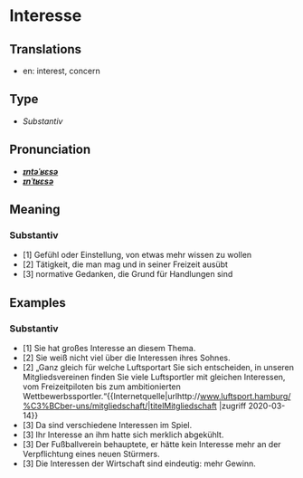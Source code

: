 # Interesse
## Translations
- en: interest, concern
## Type
- _Substantiv_
## Pronunciation
- **_[ɪntəˈʁɛsə](https://commons.wikimedia.org/wiki/File:De-Interesse.ogg)_**
- **_[ɪnˈtʁɛsə](https://commons.wikimedia.org/wiki/File:De-Interesse.ogg)_**
## Meaning
### Substantiv
- [1] Gefühl oder Einstellung, von etwas mehr wissen zu wollen
- [2] Tätigkeit, die man mag und in seiner Freizeit ausübt
- [3] normative Gedanken, die Grund für Handlungen sind
## Examples
### Substantiv
- [1] Sie hat großes Interesse an diesem Thema.
- [2] Sie weiß nicht viel über die Interessen ihres Sohnes.
- [2] „Ganz gleich für welche Luftsportart Sie sich entscheiden, in unseren Mitgliedsvereinen finden Sie viele Luftsportler mit gleichen Interessen, vom Freizeitpiloten bis zum ambitionierten Wettbewerbssportler.“<ref>{{Internetquelle|urlhttp://www.luftsport.hamburg/%C3%BCber-uns/mitgliedschaft/|titelMitgliedschaft |zugriff 2020-03-14}}</ref>
- [3] Da sind verschiedene Interessen im Spiel.
- [3] Ihr Interesse an ihm hatte sich merklich abgekühlt.
- [3] Der Fußballverein behauptete, er hätte kein Interesse mehr an der Verpflichtung eines neuen Stürmers.
- [3] Die Interessen der Wirtschaft sind eindeutig: mehr Gewinn.
